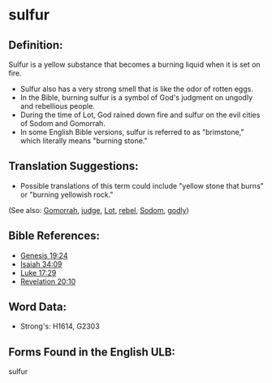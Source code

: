 # sulfur

## Definition:

Sulfur is a yellow substance that becomes a burning liquid when it is set on fire.

* Sulfur also has a very strong smell that is like the odor of rotten eggs.
* In the Bible, burning sulfur is a symbol of God's judgment on ungodly and rebellious people.
* During the time of Lot, God rained down fire and sulfur on the evil cities of Sodom and Gomorrah.
* In some English Bible versions, sulfur is referred to as "brimstone," which literally means "burning stone."

## Translation Suggestions:

* Possible translations of this term could include "yellow stone that burns" or "burning yellowish rock."

(See also: [Gomorrah](../names/gomorrah.md), [judge](../kt/judge.md), [Lot](../names/lot.md), [rebel](../other/rebel.md), [Sodom](../names/sodom.md), [godly](../kt/godly.md))

## Bible References:

* [Genesis 19:24](rc://en/tn/help/gen/19/24)
* [Isaiah 34:09](rc://en/tn/help/isa/34/09)
* [Luke 17:29](rc://en/tn/help/luk/17/29)
* [Revelation 20:10](rc://en/tn/help/rev/20/10)

## Word Data:

* Strong's: H1614, G2303

## Forms Found in the English ULB:

sulfur


